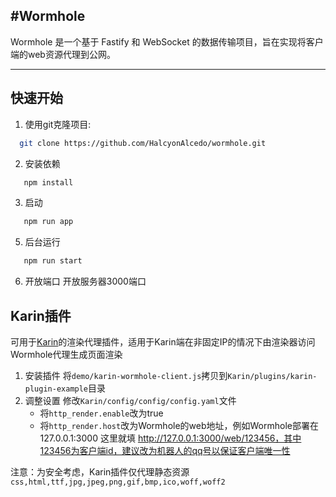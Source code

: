#Wormhole
---
Wormhole 是一个基于 Fastify 和 WebSocket 的数据传输项目，旨在实现将客户端的web资源代理到公网。

---

## 快速开始

1. 使用git克隆项目:
 ```bash
   git clone https://github.com/HalcyonAlcedo/wormhole.git
```
2. 安装依赖
```bash
   npm install
```
3. 启动
```bash
   npm run app
```
5. 后台运行
```bash
   npm run start
```
6. 开放端口
   开放服务器3000端口

## Karin插件
可用于[Karin](https://github.com/KarinJS/Karin)的渲染代理插件，适用于Karin端在非固定IP的情况下由渲染器访问Wormhole代理生成页面渲染

1. 安装插件
   将`demo/karin-wormhole-client.js`拷贝到`Karin/plugins/karin-plugin-example`目录
2. 调整设置
   修改`Karin/config/config/config.yaml`文件
   - 将`http_render.enable`改为true
   - 将`http_render.host`改为Wormhole的web地址，例如Wormhole部署在 127.0.0.1:3000 这里就填 http://127.0.0.1:3000/web/123456，其中123456为客户端id，建议改为机器人的qq号以保证客户端唯一性

注意：为安全考虑，Karin插件仅代理静态资源`css,html,ttf,jpg,jpeg,png,gif,bmp,ico,woff,woff2`
